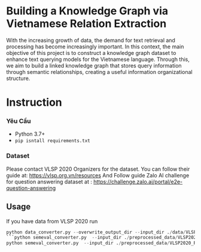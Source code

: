 # Building a Knowledge Graph via Vietnamese Relation Extraction

With the increasing growth of data, the demand for text retrieval and processing has become increasingly important. In this context, the main objective of this project is to construct a knowledge graph dataset to enhance text querying models for the Vietnamese language. Through this, we aim to build a linked knowledge graph that stores query information through semantic relationships, creating a useful information organizational structure.

# Instruction

### Yêu Cầu

- Python 3.7+
- ```pip isntall requirements.txt```

### Dataset

Please contact VLSP 2020 Organizers for the dataset. You can follow their guide at: https://vlsp.org.vn/resources
And Follow guide Zalo AI challenge for question answering dataset at : https://challenge.zalo.ai/portal/e2e-question-answering

## Usage 

If you have data from VLSP 2020 
run 
```python data_converter.py --overwrite_output_dir --input_dir ./data/VLSP2020_RE_training --output_dir preprocessed_data/VLSP2020_RE_training
python data_converter.py --overwrite_output_dir --input_dir ./data/VLSP2020_RE_dev --output_dir preprocessed_data/VLSP2020_RE_dev```
```python semeval_converter.py  --input_dir ./preprocessed_data/VLSP2020_RE_training --output_dir ./data/VLSP2020_RE_SemEvalFormat
python semeval_converter.py  --input_dir ./preprocessed_data/VLSP2020_RE_dev --output_dir ./data/VLSP2020_RE_SemEvalFormat```
